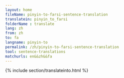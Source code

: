 ```yaml
---
layout: home
fileName: pinyin-to-farsi-sentence-translation
translatein: pinyin_to_farsi
folderName : translate
lang: zh
from: zh
to: fa
langname: pinyin-to
permalink: /zh/pinyin-to-farsi-sentence-translation
tool: sentence-translations
matchurls: en&&zh&&fa
---
```

{% include section/translateinto.html %}
